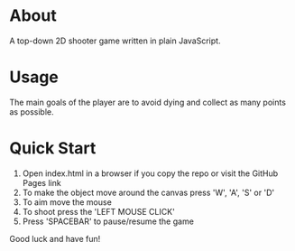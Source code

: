 # About

A top-down 2D shooter game written in plain JavaScript.

# Usage

The main goals of the player are to avoid dying and collect as many points as possible.

# Quick Start

1. Open index.html in a browser if you copy the repo or visit the GitHub Pages link
2. To make the object move around the canvas press 'W', 'A', 'S' or 'D'
3. To aim move the mouse
4. To shoot press the 'LEFT MOUSE CLICK'
5. Press 'SPACEBAR' to pause/resume the game

Good luck and have fun!
